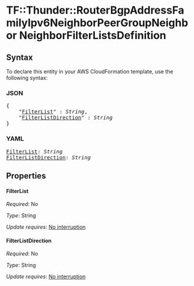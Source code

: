 # TF::Thunder::RouterBgpAddressFamilyIpv6NeighborPeerGroupNeighbor NeighborFilterListsDefinition

## Syntax

To declare this entity in your AWS CloudFormation template, use the following syntax:

### JSON

<pre>
{
    "<a href="#filterlist" title="FilterList">FilterList</a>" : <i>String</i>,
    "<a href="#filterlistdirection" title="FilterListDirection">FilterListDirection</a>" : <i>String</i>
}
</pre>

### YAML

<pre>
<a href="#filterlist" title="FilterList">FilterList</a>: <i>String</i>
<a href="#filterlistdirection" title="FilterListDirection">FilterListDirection</a>: <i>String</i>
</pre>

## Properties

#### FilterList

_Required_: No

_Type_: String

_Update requires_: [No interruption](https://docs.aws.amazon.com/AWSCloudFormation/latest/UserGuide/using-cfn-updating-stacks-update-behaviors.html#update-no-interrupt)

#### FilterListDirection

_Required_: No

_Type_: String

_Update requires_: [No interruption](https://docs.aws.amazon.com/AWSCloudFormation/latest/UserGuide/using-cfn-updating-stacks-update-behaviors.html#update-no-interrupt)

